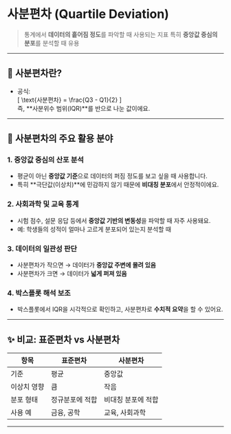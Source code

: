 # **사분편차 (Quartile Deviation)**
> 통계에서 **데이터의 흩어짐 정도**를 파악할 때 사용되는 지표
> 특히 **중앙값 중심의 분포**를 분석할 때 유용
> 
---

## 📌 사분편차란?
- 공식:  
  \[
  \text{사분편차} = \frac{Q3 - Q1}{2}
  \]  
  즉, **사분위수 범위(IQR)**를 반으로 나눈 값이에요.

---

## 🧠 사분편차의 주요 활용 분야

### 1. **중앙값 중심의 산포 분석**
- 평균이 아닌 **중앙값 기준**으로 데이터의 퍼짐 정도를 보고 싶을 때 사용합니다.
- 특히 **극단값(이상치)**에 민감하지 않기 때문에 **비대칭 분포**에서 안정적이에요.

### 2. **사회과학 및 교육 통계**
- 시험 점수, 설문 응답 등에서 **중앙값 기반의 변동성**을 파악할 때 자주 사용돼요.
- 예: 학생들의 성적이 얼마나 고르게 분포되어 있는지 분석할 때

### 3. **데이터의 일관성 판단**
- 사분편차가 작으면 → 데이터가 **중앙값 주변에 몰려 있음**  
- 사분편차가 크면 → 데이터가 **넓게 퍼져 있음**

### 4. **박스플롯 해석 보조**
- 박스플롯에서 IQR을 시각적으로 확인하고, 사분편차로 **수치적 요약**을 할 수 있어요.

---

## ✨ 비교: 표준편차 vs 사분편차
| 항목 | 표준편차 | 사분편차 |
|------|-----------|------------|
| 기준 | 평균 | 중앙값 |
| 이상치 영향 | 큼 | 작음 |
| 분포 형태 | 정규분포에 적합 | 비대칭 분포에 적합 |
| 사용 예 | 금융, 공학 | 교육, 사회과학 |

---
